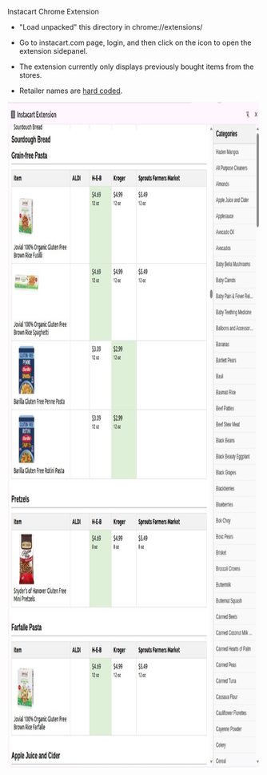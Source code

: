 
Instacart Chrome Extension


- "Load unpacked" this directory in chrome://extensions/

- Go to instacart.com page, login, and then click on the icon to open the extension sidepanel.

- The extension currently only displays previously bought items from the stores.

- Retailer names are [hard coded](https://github.com/pedroteixeira/chrome-extension-instacart/blob/main/instacart.js#L13).



<img width="981" height="1329" alt="image" src="screenshot.jpeg" />


